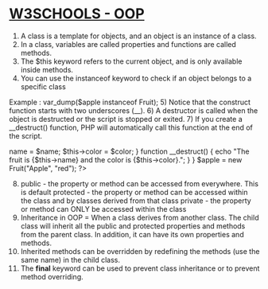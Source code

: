 # <a href="https://www.w3schools.com/php/php_oop_what_is.asp">W3SCHOOLS - OOP</a>



1)	A class is a template for objects, and an object is an instance of a class.
2)	In a class, variables are called properties and functions are called methods.
3)	The $this keyword refers to the current object, and is only available inside methods.
4)	You can use the instanceof keyword to check if an object belongs to a specific class

Example : var_dump($apple instanceof Fruit);
5)	Notice that the construct function starts with two underscores (__).
6)	A destructor is called when the object is destructed or the script is stopped or exited.
7)	If you create a __destruct() function, PHP will automatically call this function at the end of the script.
<?php
class Fruit {
  public $name;
  public $color;

  function __construct($name, $color) {
    $this->name = $name;
    $this->color = $color;
  }
  function __destruct() {
    echo "The fruit is {$this->name} and the color is {$this->color}.";
  }
}

$apple = new Fruit("Apple", "red");
?>
8)	public - the property or method can be accessed from everywhere. This is default
protected - the property or method can be accessed within the class and by classes derived from that class
private - the property or method can ONLY be accessed within the class
9)	Inheritance in OOP = When a class derives from another class.
The child class will inherit all the public and protected properties and methods from the parent class. In addition, it can have its own properties and methods.
10)	Inherited methods can be overridden by redefining the methods (use the same name) in the child class.
11)	The <strong>final</strong> keyword can be used to prevent class inheritance or to prevent method overriding.
<?php
class Fruit {
  final public function intro() {
    // some code
  }
}

class Strawberry extends Fruit {
  // will result in error
  public function intro() {
    // some code
  }
}
?>
